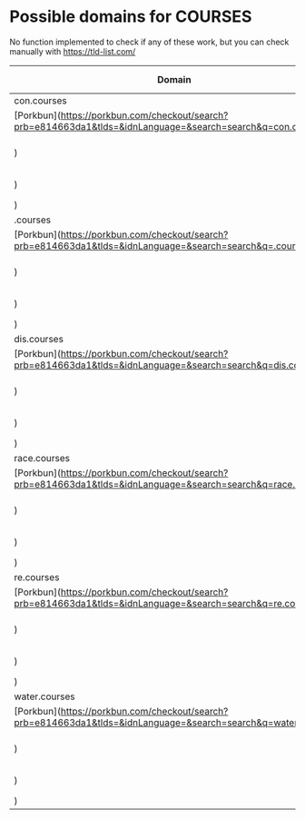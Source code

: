 # Possible domains for COURSES

No function implemented to check if any of these work, but you can check manually with https://tld-list.com/

| Domain | Porkbun | NameCheap | Google Domains |
|---|---|---|---|
| con.courses | [Porkbun](https://porkbun.com/checkout/search?prb=e814663da1&tlds=&idnLanguage=&search=search&q=con.courses) | [Namecheap](https://www.namecheap.com/domains/registration/results/?domain=con.courses) | [Google](https://domains.google.com/registrar/search?searchTerm=con.courses) |
| .courses | [Porkbun](https://porkbun.com/checkout/search?prb=e814663da1&tlds=&idnLanguage=&search=search&q=.courses) | [Namecheap](https://www.namecheap.com/domains/registration/results/?domain=.courses) | [Google](https://domains.google.com/registrar/search?searchTerm=.courses) |
| dis.courses | [Porkbun](https://porkbun.com/checkout/search?prb=e814663da1&tlds=&idnLanguage=&search=search&q=dis.courses) | [Namecheap](https://www.namecheap.com/domains/registration/results/?domain=dis.courses) | [Google](https://domains.google.com/registrar/search?searchTerm=dis.courses) |
| race.courses | [Porkbun](https://porkbun.com/checkout/search?prb=e814663da1&tlds=&idnLanguage=&search=search&q=race.courses) | [Namecheap](https://www.namecheap.com/domains/registration/results/?domain=race.courses) | [Google](https://domains.google.com/registrar/search?searchTerm=race.courses) |
| re.courses | [Porkbun](https://porkbun.com/checkout/search?prb=e814663da1&tlds=&idnLanguage=&search=search&q=re.courses) | [Namecheap](https://www.namecheap.com/domains/registration/results/?domain=re.courses) | [Google](https://domains.google.com/registrar/search?searchTerm=re.courses) |
| water.courses | [Porkbun](https://porkbun.com/checkout/search?prb=e814663da1&tlds=&idnLanguage=&search=search&q=water.courses) | [Namecheap](https://www.namecheap.com/domains/registration/results/?domain=water.courses) | [Google](https://domains.google.com/registrar/search?searchTerm=water.courses) |
